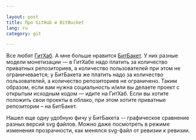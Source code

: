 ```yaml
---

layout: post  
title: Про GitHub и BitBucket  
lang: ru  
category: git  

---
```


Все любят [ГитХаб](http://github.com). А мне больше нравится
[БитБакет](http://bitbucket.org). У них разные модели монетизации — в ГитХабе
надо платить за количество приватных репозиториев, а количество пользователей
при этом не ограничевается; у БитБакета же платить надо за количество
пользователей, а количество репозиториев не ограничено. Таким образом, если вам
нужна социальность и/или вы делаете проект с открытым исходным кодом — идите на
ГитХаб. Если вы хотите положить свои проекты в облако, при этом хотите
приватные репозитории – на БитБакет.

Нашел еще одну удобную фичу у БитБакета -- графическое сравнение разных версий
svg файлов. Можно даже посмотреть в режиме изменения прозрачности, как менялся
svg-файл от ревизии к ревизии.

